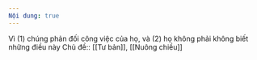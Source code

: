 ```yaml
---
Nội dung: true
---
```


Vì (1) chúng phản đối công việc của họ, và (2) họ không phải không biết những điều này
Chủ đề:: [[Tư bản]], [[Nuông chiều]]
